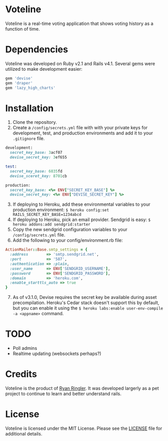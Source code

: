 Voteline
========

Voteline is a real-time voting application that shows voting history as a function of time.

Dependencies
============

Voteline was developed on Ruby v2.1 and Rails v4.1.  Several gems were utilized to make development easier:

```ruby
gem 'devise'
gem 'draper'
gem 'lazy_high_charts'
```

Installation
============

1. Clone the repository.
2. Create a `/config/secrets.yml` file with with your private keys for development, test, and production environments and add it to your `.gitignore` file.

```ruby
development:
  secret_key_base: 3acf07
  devise_secret_key: 3ef655

test:
  secret_key_base: 6035fd
  devise_sceret_key: 8701cb

production:
  secret_key_base: <%= ENV["SECRET_KEY_BASE"] %>
  devise_secret_key: <%= ENV["DEVISE_SECRET_KEY"] %>
```

3. If deploying to Heroku, add these environmental variables to your production environment: `$ heroku config:set RAILS_SECRET_KEY_BASE=1234abcd`
4. If deploying to Heroku, pick an email provider. Sendgrid is easy: `$ heroku addons:add sendgrid:starter`
5. Copy the new sendgrid configuration variables to your `/config/secrets.yml` file.
6. Add the following to your config/environment.rb file:

```ruby
ActionMailer::Base.smtp_settings = {
  :address        => 'smtp.sendgrid.net',
  :port           => '587',
  :authentication => :plain,
  :user_name      => ENV['SENDGRID_USERNAME'],
  :password       => ENV['SENDGRID_PASSWORD'],
  :domain         => 'heroku.com',
  :enable_starttls_auto => true
}
```
7. As of v3.1.0, Devise requires the secret key be available during asset precompilation. Heroku's Cedar stack doesn't support this by default, but you can enable it using the `$ heroku labs:enable user-env-compile -a <appname>` command.

TODO
====

* Poll admins
* Realtime updating (websockets perhaps?)

Credits
=======

Voteline is the product of [Ryan Ringler](http://github.com/rringler).  It was developed largerly as a pet project to continue to learn and better understand rails.

License
=======

Voteline is licensed under the MIT License.  Please see the [LICENSE](http://github.com/rringler/voteline/LICENSE) file for additional details.
